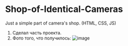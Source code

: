 # Shop-of-Identical-Cameras
Just a simple part of camera's shop. (HTML, CSS, JS)

1. Сделал часть проекта.
2. Фото того, что получилось: ![image](https://user-images.githubusercontent.com/64933879/134720163-10bda56e-7f98-4f37-95f7-ebcd18a7f965.png)


